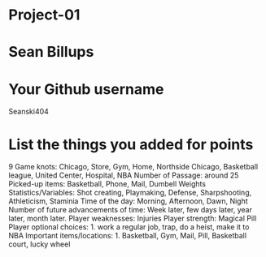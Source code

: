 # Project-01

# Sean Billups

# Your Github username
Seanski404

# List the things you added for points

9 Game knots: Chicago, Store, Gym, Home, Northside Chicago, Basketball league, United Center, Hospital, NBA
Number of Passage: around 25
Picked-up items: Basketball, Phone, Mail, Dumbell Weights
Statistics/Variables: Shot creating, Playmaking, Defense, Sharpshooting, Athleticism, Staminia
Time of the day: Morning, Afternoon, Dawn, Night
Number of future advancements of time: Week later, few days later, year later, month later.
Player weaknesses: Injuries
Player strength: Magical Pill
Player optional choices: 1. work a regular job, trap, do a heist, make it to NBA
Important items/locations: 1. Basketball, Gym, Mail, Pill, Basketball court, lucky wheel
